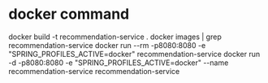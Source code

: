 # docker command
docker build -t recommendation-service .
docker images | grep recommendation-service
docker run --rm -p8080:8080 -e "SPRING_PROFILES_ACTIVE=docker" recommendation-service
docker run -d -p8080:8080 -e "SPRING_PROFILES_ACTIVE=docker" --name recommendation-service recommendation-service
